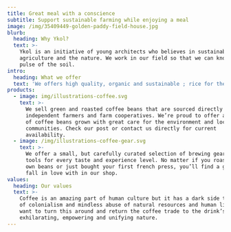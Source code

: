 ```yaml
---
title: Great meal with a conscience
subtitle: Support sustainable farming while enjoying a meal
image: /img/35409449-golden-paddy-field-house.jpg
blurb:
  heading: Why Ykol?
  text: >-
    Ykol is an initiative of young architects who believes in sustainable
    agriculture and the nature. We work in our field so that we can know the
    pulse of the soil.
intro:
  heading: What we offer
  text: 'We offers high quality, organic and sustainable ; rice for the meals.'
products:
  - image: img/illustrations-coffee.svg
    text: >-
      We sell green and roasted coffee beans that are sourced directly from
      independent farmers and farm cooperatives. We’re proud to offer a variety
      of coffee beans grown with great care for the environment and local
      communities. Check our post or contact us directly for current
      availability.
  - image: /img/illustrations-coffee-gear.svg
    text: >-
      We offer a small, but carefully curated selection of brewing gear and
      tools for every taste and experience level. No matter if you roast your
      own beans or just bought your first french press, you’ll find a gadget to
      fall in love with in our shop.
values:
  heading: Our values
  text: >-
    Coffee is an amazing part of human culture but it has a dark side too – one
    of colonialism and mindless abuse of natural resources and human lives. We
    want to turn this around and return the coffee trade to the drink’s
    exhilarating, empowering and unifying nature.
---
```


